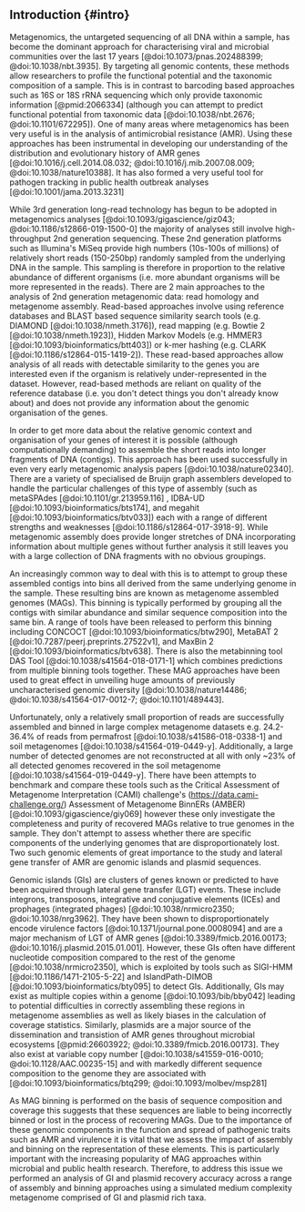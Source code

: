 ## Introduction {#intro}

Metagenomics, the untargeted sequencing of all DNA within a sample, has become the dominant approach for characterising viral and microbial communities over the last 17 years [@doi:10.1073/pnas.202488399; @doi:10.1038/nbt.3935]. By targeting all genomic contents, these methods allow researchers to profile the functional potential and the taxonomic composition of a sample. This is in contrast to barcoding based approaches such as 16S or 18S rRNA sequencing which only provide taxonomic information [@pmid:2066334] (although you can attempt to predict functional potential from taxonomic data [@doi:10.1038/nbt.2676; @doi:10.1101/672295]). One of many areas where metagenomics has been very useful is in the analysis of antimicrobial resistance (AMR). Using these approaches has been instrumental in developing our understanding of the distribution and evolutionary history of AMR genes [@doi:10.1016/j.cell.2014.08.032; @doi:10.1016/j.mib.2007.08.009; @doi:10.1038/nature10388]. It has also formed a very useful tool for pathogen tracking in public health outbreak analyses [@doi:10.1001/jama.2013.3231]

While 3rd generation long-read technology has begun to be adopted in metagenomics analyses [@doi:10.1093/gigascience/giz043; @doi:10.1186/s12866-019-1500-0] the majority of analyses still involve high-throughput 2nd generation sequencing. These 2nd generation platforms such as Illumina's MiSeq provide high numbers (10s-100s of millions) of relatively short reads (150-250bp) randomly sampled from the underlying DNA in the sample. This sampling is therefore in proportion to the relative abundance of different organisms (i.e. more abundant organisms will be more represented in the reads). There are 2 main approaches to the analysis of 2nd generation metagenomic data: read homology and metagenome assembly. Read-based approaches involve using reference databases and BLAST based sequence similarity search tools (e.g. DIAMOND [@doi:10.1038/nmeth.3176]), read mapping (e.g. Bowtie 2 [@doi:10.1038/nmeth.1923]), Hidden Markov Models (e.g. HMMER3 [@doi:10.1093/bioinformatics/btt403]) or k-mer hashing (e.g. CLARK [@doi:10.1186/s12864-015-1419-2]). These read-based approaches allow analysis of all reads with detectable similarity to the genes you are interested even if the organism is relatively under-represented in the dataset. However, read-based methods are reliant on quality of the reference database (i.e. you don't detect things you don't already know about) and does not provide any information about the genomic organisation of the genes.

In order to get more data about the relative genomic context and organisation of your genes of interest it is possible (although computationally demanding) to assemble the short reads into longer fragments of DNA (contigs). This approach has been used successfully in even very early metagenomic analysis papers [@doi:10.1038/nature02340]. There are a variety of specialised de Bruijn graph assemblers developed to handle the particular challenges of this type of assembly (such as metaSPAdes [@doi:10.1101/gr.213959.116] , IDBA-UD [@doi:10.1093/bioinformatics/bts174], and megahit [@doi:10.1093/bioinformatics/btv033]) each with a range of different strengths and weaknesses [@doi:10.1186/s12864-017-3918-9]. While metagenomic assembly does provide longer stretches of DNA incorporating information about multiple genes without further analysis it still leaves you with a large collection of DNA fragments with no obvious groupings.

An increasingly common way to deal with this is to attempt to group these assembled contigs into bins all derived from the same underlying genome in the sample. These resulting bins are known as metagenome assembled genomes (MAGs). This binning is typically performed by grouping all the contigs with similar abundance and similar sequence composition into the same bin. A range of tools have been released to perform this binning including CONCOCT [@doi:10.1093/bioinformatics/btw290], MetaBAT 2 [@doi:10.7287/peerj.preprints.27522v1], and MaxBin 2 [@doi:10.1093/bioinformatics/btv638]. There is also the metabinning tool DAS Tool [@doi:10.1038/s41564-018-0171-1] which combines predictions from multiple binning tools together. These MAG approaches have been used to great effect in unveiling huge amounts of previously uncharacterised genomic diversity [@doi:10.1038/nature14486; @doi:10.1038/s41564-017-0012-7; @doi:10.1101/489443].

Unfortunately, only a relatively small proportion of reads are successfully assembled and binned in large complex metagenome datasets e.g. 24.2-36.4% of reads from permafrost [@doi:10.1038/s41586-018-0338-1] and soil metagenomes [@doi:10.1038/s41564-019-0449-y]. Additionally, a large number of detected genomes are not reconstructed at all with only ~23% of all detected genomes recovered in the soil metagenome [@doi:10.1038/s41564-019-0449-y]. There have been attempts to benchmark and compare these tools such as the Critical Assessment of Metagenome Interpretation (CAMI) challenge's (https://data.cami-challenge.org/) Assessment of Metagenome BinnERs (AMBER) [@doi:10.1093/gigascience/giy069] however these only investigate the completeness and purity of recovered MAGs relative to true genomes in the sample. They don't attempt to assess whether there are specific components of the underlying genomes that are disproportionately lost. Two such genomic elements of great importance to the study and lateral gene transfer of AMR are genomic islands and plasmid sequences.

Genomic islands (GIs) are clusters of genes known or predicted to have been acquired through lateral gene transfer (LGT) events. These include integrons, transposons, integrative and conjugative elements (ICEs) and prophages (integrated phages) [@doi:10.1038/nrmicro2350; @doi:10.1038/nrg3962]. They have been shown to disproportionately encode virulence factors [@doi:10.1371/journal.pone.0008094] and are a major mechanism of LGT of AMR genes [@doi:10.3389/fmicb.2016.00173; @doi:10.1016/j.plasmid.2015.01.001]. However, these GIs often have different nucleotide composition compared to the rest of the genome [@doi:10.1038/nrmicro2350], which is exploited by tools such as SIGI-HMM [@doi:10.1186/1471-2105-5-22] and IslandPath-DIMOB [@doi:10.1093/bioinformatics/bty095] to detect GIs. Additionally, GIs may exist as multiple copies within a genome [@doi:10.1093/bib/bby042] leading to potential difficulties in correctly assembling these regions in metagenome assemblies as well as likely biases in the calculation of coverage statistics. Similarly, plasmids are a major source of the dissemination and transistion of AMR genes throughout microbial ecosystems [@pmid:26603922; @doi:10.3389/fmicb.2016.00173]. They also exist at variable copy number [@doi:10.1038/s41559-016-0010; @doi:10.1128/AAC.00235-15] and with markedly different sequence composition to the genome they are associated with [@doi:10.1093/bioinformatics/btq299; @doi:10.1093/molbev/msp281]

As MAG binning is performed on the basis of sequence composition and coverage this suggests that these sequences are liable to being incorrectly binned or lost in the process of recovering MAGs. Due to the importance of these genomic components in the function and spread of pathogenic traits such as AMR and virulence it is vital that we assess the impact of assembly and binning on the representation of these elements. This is particularly important with the increasing popularity of MAG approaches within microbial and public health research. Therefore, to address this issue we performed an analysis of GI and plasmid recovery accuracy across a range of assembly and binning approaches using a simulated medium complexity metagenome comprised of GI and plasmid rich taxa.

